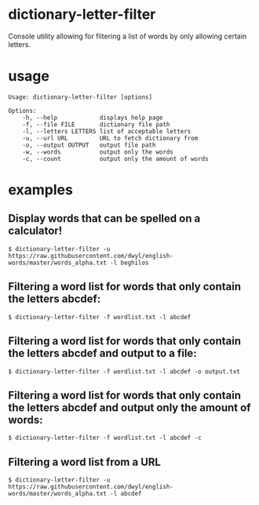 # dictionary-letter-filter
Console utility allowing for filtering a list of words by only allowing certain letters.

# usage

    Usage: dictionary-letter-filter [options]

    Options:
        -h, --help            displays help page
        -f, --file FILE       dictionary file path
        -l, --letters LETTERS list of acceptable letters
        -u, --url URL         URL to fetch dictionary from
        -o, --output OUTPUT   output file path
        -w, --words           output only the words
        -c, --count           output only the amount of words

# examples

## Display words that can be spelled on a calculator!

    $ dictionary-letter-filter -u https://raw.githubusercontent.com/dwyl/english-words/master/words_alpha.txt -l beghilos

## Filtering a word list for words that only contain the letters abcdef:

    $ dictionary-letter-filter -f wordlist.txt -l abcdef

## Filtering a word list for words that only contain the letters abcdef and output to a file:

    $ dictionary-letter-filter -f wordlist.txt -l abcdef -o output.txt

## Filtering a word list for words that only contain the letters abcdef and output only the amount of words:

    $ dictionary-letter-filter -f wordlist.txt -l abcdef -c

## Filtering a word list from a URL

    $ dictionary-letter-filter -u https://raw.githubusercontent.com/dwyl/english-words/master/words_alpha.txt -l abcdef